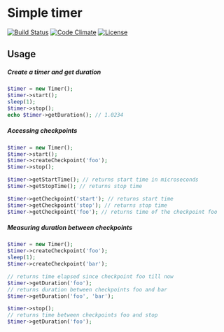 # Simple timer

[![Build Status](https://travis-ci.org/weew/php-timer.svg?branch=master)](https://travis-ci.org/weew/php-timer)
[![Code Climate](https://codeclimate.com/github/weew/php-timer/badges/gpa.svg)](https://codeclimate.com/github/weew/php-timer)
[![License](https://poser.pugx.org/weew/php-timer/license)](https://packagist.org/packages/weew/php-timer)

## Usage

##### Create a timer and get duration

```php
$timer = new Timer();
$timer->start();
sleep(1);
$timer->stop();
echo $timer->getDuration(); // 1.0234
```

##### Accessing checkpoints

```php
$timer = new Timer();
$timer->start();
$timer->createCheckpoint('foo');
$timer->stop();

$timer->getStartTime(); // returns start time in microseconds
$timer->getStopTime(); // returns stop time

$timer->getCheckpoint('start'); // returns start time
$timer->getCheckpoint('stop'); // returns stop time
$timer->getCheckpoint('foo'); // returns time of the checkpoint foo
```

##### Measuring duration between checkpoints

```php
$timer = new Timer();
$timer->createCheckpoint('foo');
sleep(1);
$timer->createCheckpoint('bar');

// returns time elapsed since checkpoint foo till now
$timer->getDuration('foo');
// returns duration between checkpoints foo and bar
$timer->getDuration('foo', 'bar');

$timer->stop();
// returns time between checkpoints foo and stop
$timer->getDuration('foo'); 
```
